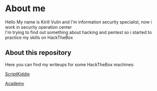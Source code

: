 About me
===
Hello
My name is Kirill Vulin and I'm information security specialist, now i work in security operation center  
I'm trying to find out something about hacking and pentest so i started to practice my skills on HackTheBox

About this repository
---
Here you can find my writeups for some HackTheBox machines:

[ScriptKiddie](https://github.com/Healops/Writeups/tree/main/ScriptKiddie)

[Academy](https://github.com/Healops/Writeups/tree/main/Academy)
